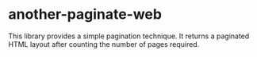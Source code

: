 # another-paginate-web
This library provides a simple pagination technique. It returns a paginated HTML layout after counting the number of pages required.
